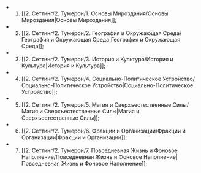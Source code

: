 - 1. [[2. Сеттинг/2. Тумерон/1. Основы Мироздания/Основы Мироздания|Основы Мироздания]];
- 2. [[2. Сеттинг/2. Тумерон/2. География и Окружающая Среда/География и Окружающая Среда|География и Окружающая Среда]];
- 3. [[2. Сеттинг/2. Тумерон/3. История и Культура/История и Культура|История и Культура]];
- 4. [[2. Сеттинг/2. Тумерон/4. Социально-Политическое Устройство/Социально-Политическое Устройство|Социально-Политическое Устройство]];
- 5. [[2. Сеттинг/2. Тумерон/5. Магия и Сверхъестественные Силы/Магия и Сверхъестественные Силы|Магия и Сверхъестественные Силы]];
- 6. [[2. Сеттинг/2. Тумерон/6. Фракции и Организации/Фракции и Организации|Фракции и Организации]];
- 7. [[2. Сеттинг/2. Тумерон/7. Повседневная Жизнь и Фоновое Наполнение/Повседневная Жизнь и Фоновое Наполнение|Повседневная Жизнь и Фоновое Наполнение]];
